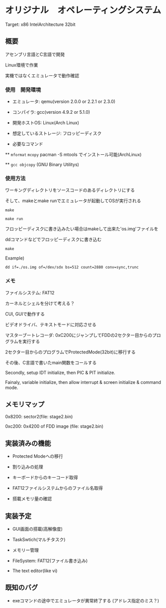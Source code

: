 ﻿オリジナル　オペレーティングシステム
====

Target: x86 IntelArchitecture 32bit

## 概要

アセンブリ言語とC言語で開発

Linux環境で作業

実機ではなくエミュレータで動作確認

### 使用　開発環境

* エミュレータ: qemu(version 2.0.0 or 2.2.1 or 2.3.0)

* コンパイラ: gcc(version 4.9.2 or 5.1.0)

* 開発ホストOS: Linux(Arch Linux)

* 想定しているストレージ: フロッピーディスク

* 必要なコマンド

** `mformat` `mcopy`
pacman -S mtools でインストール可能(ArchLinux)

** `gcc objcopy` (GNU Binary Utilitys)

### 使用方法

ワーキングディレクトリをソースコードのあるディレクトリにする

そして、makeとmake runでエミュレータが起動してOSが実行される

`make`

`make run`

フロッピーディスクに書き込みたい場合はmakeして出来た'os.img'ファイルを

ddコマンドなどでフロッピーディスクに書き込む

`make`

Example)

`dd if=./os.img of=/dev/sdx bs=512 count=2880 conv=sync,trunc`

### メモ

ファイルシステム: FAT12

カーネルとシェルを分けて考える？

CUI, GUIで動作する

ビデオドライバ、テキストモードに対応させる

マスターブートレコーダ: 0xC200にジャンプしてFDDの2セクター目からのプログラムを実行する

2セクター目からのプログラムでProtectedMode(32bit)に移行する

その後、C言語で書いたmain関数をコールする

Secondly, setup IDT initialize, then PIC & PIT initialize.

Fainaly, variable initialize, then allow interrupt & screen initialize & command mode.

## メモリマップ
0x8200: sector2(file: stage2.bin)

0xc200: 0x4200 of FDD image (file: stage2.bin)

## 実装済みの機能

* Protected Modeへの移行

* 割り込みの処理

* キーボードからのキーコード取得

* FAT12ファイルシステムからのファイル名取得

* 搭載メモリ量の確認

## 実装予定

* GUI画面の搭載(高解像度)

* TaskSwtich(マルチタスク)

* メモリー管理

* FileSystem: FAT12(ファイル書き込み)

* The text editor(like vi)

## 既知のバグ

* exeコマンドの途中でエミュレータが異常終了する (アドレス指定のミス？)
